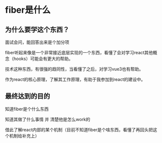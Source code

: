 # fiber是什么

## 为什么要学这个东西？  

面试会问，能回答出来是个加分项

fiber听起来像是一个非常接近底层实现的一个东西，看懂了会对学习react其他概念（hooks）可能会有更大的帮助。

技术这种东西，有很强的趋同性，当看懂了之后，对学习vue3也有帮助。

作为react的核心原理，了解其工作原理，有助于我参加到react的建设中。

## 最终达到的目的

知道fiber是个什么东西

知道其做了什么事情 并 清楚他是怎么work的

借此了解react内部的某个机制（目前不知道fiber是个啥东西，看懂了再回头把这个机制给补充上）
